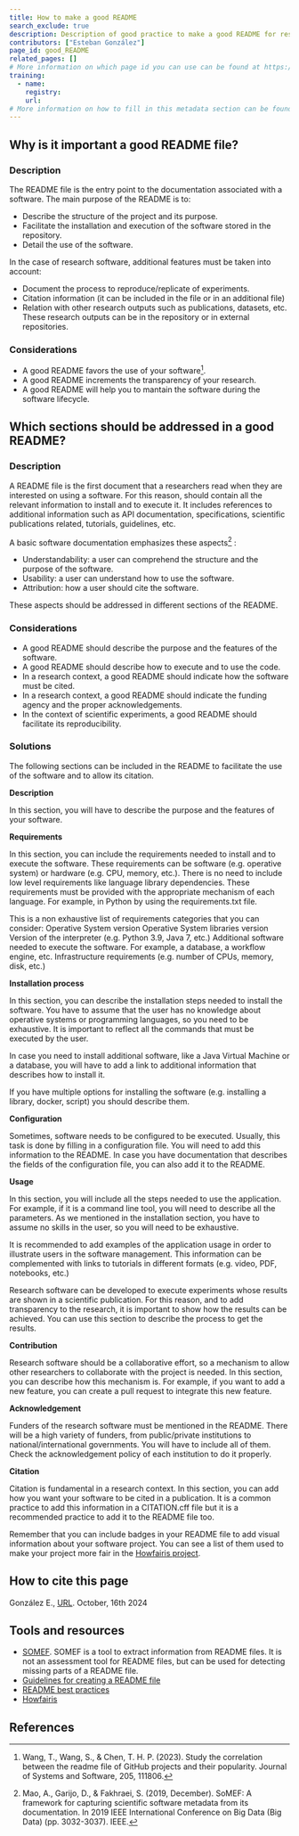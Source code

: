 ```yaml
---
title: How to make a good README
search_exclude: true
description: Description of good practice to make a good README for research software.
contributors: ["Esteban González"]
page_id: good_README
related_pages: []
# More information on which page id you can use can be found at https://rdmkit.elixir-europe.org/website_overview
training:
  - name:
    registry:
    url:
# More information on how to fill in this metadata section can be found here https://rdmkit.elixir-europe.org/page_metadata
---
```

<!-- Please take in mind our style guide https://rdmkit.elixir-europe.org/style_guide when writing the content of this page. -->

## Why is it important a good README file? <!-- example: how to version control my code? -->
 
### Description <!-- do not delete this heading and write your text below it -->

The README file is the entry point to the documentation associated with a software. The main purpose of the README is to:
* Describe the structure of the project and its purpose.
* Facilitate the installation and execution of the software stored in the repository.
* Detail the use of the software.

In the case of research software, additional features must be taken into account:
* Document the process to reproduce/replicate of experiments.
* Citation information (it can be included in the file or in an additional file)
* Relation with other research outputs such as publications, datasets, etc. These research outputs can be in the repository or in external repositories.


### Considerations <!-- do not delete this heading and write your text below it -->
* A good README favors the use of your software[^1].
* A good README increments the transparency of your research.
* A good README will help you to mantain the software during the software lifecycle.
 

## Which sections should be addressed in a good README? <!-- example: how to name a software release? -->
 
### Description <!-- do not delete this heading and write your text below it -->
A README file is the first document that a researchers read when they are interested on using a software. For this reason, should contain all the relevant information to install and to execute it. It includes references to additional information such as API documentation, specifications, scientific publications related, tutorials, guidelines, etc.

A basic software documentation emphasizes these aspects[^2] :
* Understandability: a user can comprehend the structure and the purpose of the software.
* Usability: a user can understand how to use the software.
* Attribution: how a user should cite the software.

These aspects should be addressed in different sections of the README. 

### Considerations <!-- do not delete this heading and write your text below it -->
* A good README should describe the purpose and the features of the software.
* A good README should describe how to execute and to use the code. 
* In a research context, a good README should indicate how the software must be cited.
* In a research context, a good README should indicate the funding agency and the proper acknowledgements.
* In the context of scientific experiments, a good README should facilitate its reproducibility.

### Solutions <!-- do not delete this heading and write your text below it -->

The following sections can be included in the README to facilitate the use of the software and to allow its citation.

**Description**

In this section, you will have to describe the purpose and the features of your software.

**Requirements**

In this section, you can include the requirements needed to install and to execute the software. These requirements can be software (e.g. operative system) or hardware (e.g. CPU, memory, etc.). There is no need to include low level requirements like language library dependencies. These requirements must be provided with the appropriate mechanism of each language. For example, in Python by using the requirements.txt file. 

This is a non exhaustive list of requirements categories that you can consider:
Operative System version
Operative System libraries version
Version of the interpreter (e.g. Python 3.9, Java 7, etc.)
Additional software needed to execute the software. For example, a database, a workflow engine, etc.
Infrastructure requirements (e.g. number of CPUs, memory, disk, etc.)  

**Installation process**

In this section, you can describe the installation steps needed to install the software. You have to assume that the user has no knowledge about operative systems or programming languages, so you need to be exhaustive. It is important to reflect all the commands that must be executed by the user.

In case you need to install additional software, like a Java Virtual Machine or a database, you will have to add a link to additional information that describes how to install it. 

If you have multiple options for installing the software (e.g. installing a library, docker, script) you should describe them.

**Configuration**

Sometimes, software needs to be configured to be executed. Usually, this task is done by filling in a configuration file. You will need to add this information to the README. In case you have documentation that describes the fields of the configuration file, you can also add it to the README.

**Usage**

In this section, you will include all the steps needed to use the application. For example, if it is a command line tool, you will need to describe all the parameters. As we mentioned in the installation section, you have to assume no skills in the user, so you will need to be exhaustive.

It is recommended to add examples of the application usage in order to illustrate users in the software management. This information can be complemented with links to tutorials in different formats (e.g. video, PDF, notebooks, etc.)  

Research software can be developed to execute experiments whose results are shown in a scientific publication. For this reason, and to add transparency to the research, it is important to show how the results can be achieved. You can use this section to describe the process to get the results. 

**Contribution**

Research software should be a collaborative effort, so a mechanism to allow other researchers to collaborate with the project is needed. In this section, you can describe how this mechanism is. For example, if you want to add a new feature, you can create a pull request to integrate this new feature.

**Acknowledgement**

Funders of the research software must be mentioned in the README. There will be a high variety of funders, from public/private institutions to national/international governments. You will have to include all of them. Check the acknowledgement policy of each institution to do it properly.

**Citation**

Citation is fundamental in a research context. In this section, you can add how you want your software to be cited in a publication. It is a common practice to add this information in a CITATION.cff file but it is a recommended practice to add it to the README file too. 

Remember that you can include badges in your README file to add visual information about your software project. You can see a list of them used to make your project more fair in the [Howfairis project](https://github.com/fair-software/howfairis). 


## How to cite this page <!-- do not delete this heading and write your text below it -->
González E., [URL](https://everse.software/RSQKit/good_README). October, 16th 2024


## Tools and resources <!-- do not delete this heading and write your text below it -->
* [SOMEF](https://github.com/KnowledgeCaptureAndDiscovery/somef). SOMEF is a tool to extract information from README files. It is not an assessment tool for README files, but can be used for detecting missing parts of a README file. 
* [Guidelines for creating a README file](https://data.4tu.nl/s/documents/Guidelines_for_creating_a_README_file.pdf)
* [README best practices](https://tilburgsciencehub.com/topics/collaborate-share/share-your-work/content-creation/readme-best-practices/)
* [Howfairis](https://github.com/fair-software/howfairis) 

## References <!-- do not delete this heading and write your text below it -->
[^1]:Wang, T., Wang, S., & Chen, T. H. P. (2023). Study the correlation between the readme file of GitHub projects and their popularity. Journal of Systems and Software, 205, 111806.
[^2]: Mao, A., Garijo, D., & Fakhraei, S. (2019, December). SoMEF: A framework for capturing scientific software metadata from its documentation. In 2019 IEEE International Conference on Big Data (Big Data) (pp. 3032-3037). IEEE.

 
